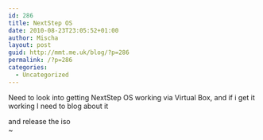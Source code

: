 ```yaml
---
id: 286
title: NextStep OS
date: 2010-08-23T23:05:52+01:00
author: Mischa
layout: post
guid: http://mmt.me.uk/blog/?p=286
permalink: /?p=286
categories:
  - Uncategorized
---
```

Need to look into getting NextStep OS working via Virtual Box, and if i get it working I need to blog about it

and release the iso  
~